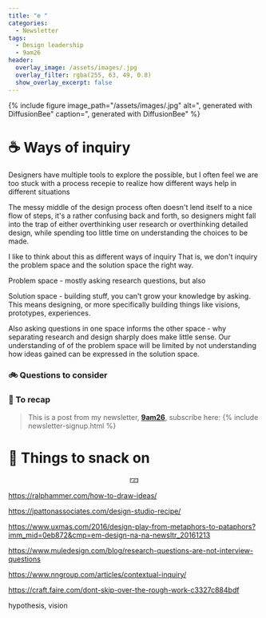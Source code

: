 ```yaml
---
title: "e "
categories:
  - Newsletter
tags:
  - Design leadership
  - 9am26
header:
  overlay_image: /assets/images/.jpg
  overlay_filter: rgba(255, 63, 49, 0.8)
  show_overlay_excerpt: false
---
```



{% include figure image_path="/assets/images/.jpg" alt=", generated with DiffusionBee" caption=", generated with DiffusionBee" %}

# ☕ Ways of inquiry

Designers have multiple tools to explore the possible, but I often feel we are too stuck with a process recepie to realize how different ways help in different situations  

The messy middle of the design process often doesn't lend itself to a nice flow of steps, it's a rather confusing back and forth, so designers might fall into the trap of either overthinking user research or overthinking detailed design, while spending too little time on understanding the choices to be made.

I like to think about this as different ways of inquiry
That is, we don't inquiry the problem space and the solution space the right way.

Problem space - mostly asking research questions, but also

Solution space - building stuff, you can't grow your knowledge by asking. This means designing, or more specifically building things like visions, prototypes, experiences. 

Also asking questions in one space informs the other space - why separating research and design sharply does make little sense. Our understanding of of the problem space will be limited by not understanding how ideas gained can be expressed in the solution space.


### 🚲 Questions to consider

### 🥤 To recap

> This is a post from my newsletter, **[9am26](https://polgarp.com/categories/newsletter/)**, subscribe here:
> {% include newsletter-signup.html %}

# 🍪 Things to snack on

<p style="text-align: center;">🁃</p>

https://ralphammer.com/how-to-draw-ideas/

https://jpattonassociates.com/design-studio-recipe/

https://www.uxmas.com/2016/design-play-from-metaphors-to-pataphors?imm_mid=0eb872&cmp=em-design-na-na-newsltr_20161213

https://www.muledesign.com/blog/research-questions-are-not-interview-questions

https://www.nngroup.com/articles/contextual-inquiry/

https://craft.faire.com/dont-skip-over-the-rough-work-c3327c884bdf

hypothesis, vision